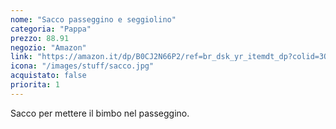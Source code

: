 ```yaml
---
nome: "Sacco passeggino e seggiolino"
categoria: "Pappa"
prezzo: 88.91
negozio: "Amazon"
link: "https://amazon.it/dp/B0CJ2N66P2/ref=br_dsk_yr_itemdt_dp?colid=3QGQUT8WCNDK0&coliid=I2I02TJ3GQABR&psc=1"
icona: "/images/stuff/sacco.jpg"
acquistato: false
priorita: 1
---
```


Sacco per mettere il bimbo nel passeggino.